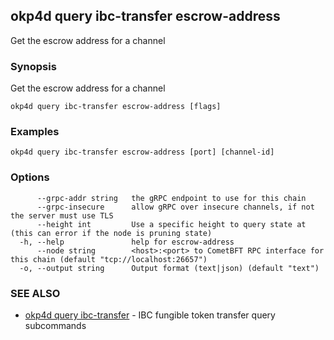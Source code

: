 ## okp4d query ibc-transfer escrow-address

Get the escrow address for a channel

### Synopsis

Get the escrow address for a channel

```
okp4d query ibc-transfer escrow-address [flags]
```

### Examples

```
okp4d query ibc-transfer escrow-address [port] [channel-id]
```

### Options

```
      --grpc-addr string   the gRPC endpoint to use for this chain
      --grpc-insecure      allow gRPC over insecure channels, if not the server must use TLS
      --height int         Use a specific height to query state at (this can error if the node is pruning state)
  -h, --help               help for escrow-address
      --node string        <host>:<port> to CometBFT RPC interface for this chain (default "tcp://localhost:26657")
  -o, --output string      Output format (text|json) (default "text")
```

### SEE ALSO

* [okp4d query ibc-transfer](okp4d_query_ibc-transfer.md)	 - IBC fungible token transfer query subcommands
